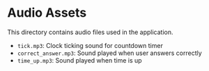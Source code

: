 # Audio Assets

This directory contains audio files used in the application.

- `tick.mp3`: Clock ticking sound for countdown timer
- `correct_answer.mp3`: Sound played when user answers correctly
- `time_up.mp3`: Sound played when time is up
